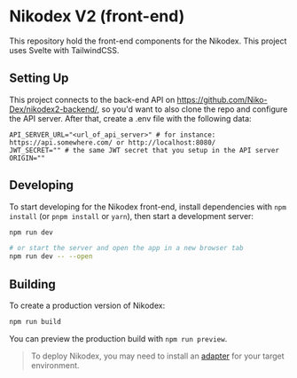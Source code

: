 # Nikodex V2 (front-end)
This repository hold the front-end components for the Nikodex. This project uses Svelte with TailwindCSS.

## Setting Up
This project connects to the back-end API on https://github.com/Niko-Dex/nikodex2-backend/, so you'd want to also clone the repo and configure the API server.
After that, create a .env file with the following data:
```
API_SERVER_URL="<url_of_api_server>" # for instance: https://api.somewhere.com/ or http://localhost:8080/
JWT_SECRET="" # the same JWT secret that you setup in the API server
ORIGIN=""
```

## Developing

To start developing for the Nikodex front-end, install dependencies with `npm install` (or `pnpm install` or `yarn`), then start a development server:

```sh
npm run dev

# or start the server and open the app in a new browser tab
npm run dev -- --open
```

## Building

To create a production version of Nikodex:

```sh
npm run build
```

You can preview the production build with `npm run preview`.

> To deploy Nikodex, you may need to install an [adapter](https://svelte.dev/docs/kit/adapters) for your target environment.